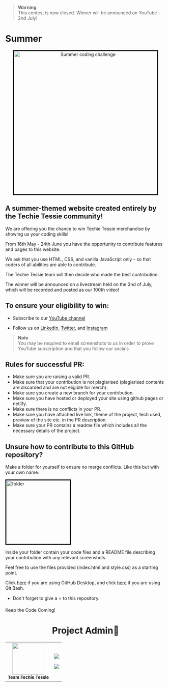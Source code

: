 > **Warning**
> \
> This contest is now closed. Winner will be announced on YouTube - 2nd July!

# Summer
<p align="center">
<img width="450px" style="border-style:solid" src="https://user-images.githubusercontent.com/72180173/168555816-79ec2e0c-e09e-426e-a824-f102133efef1.png" alt="Summer coding challenge" />
 </p>

## A summer-themed website created entirely by the Techie Tessie community!

We are offering you the chance to win Techie Tessie merchandise by showing us your coding skills!

From 16th May - 24th June you have the opportunity to contribute features and pages to this website.

We ask that you use HTML, CSS, and vanilla JavaScript only - so that coders of all abilities are able to contribute.

The Techie Tessie team will then decide who made the best contribution.

The winner will be announced on a livestream held on the 2nd of July, which will be recorded and posted as our 100th video!

## To ensure your eligibility to win:

* Subscribe to our [YouTube channel](https://www.youtube.com/c/TechieTessie)

* Follow us on [LinkedIn](https://www.linkedin.com/company/techie-tessie), [Twitter](https://twitter.com/techie_tessie), and [Instagram](https://www.instagram.com/techie_tessie/)

> **Note**
> \
> You may be required to email screenshots to us in order to prove YouTube subscription and that you follow our socials

## Rules for successful PR:

* Make sure you are raising a valid PR.
* Make sure that your contribution is not plagiarised (plagiarised contents are discarded and are not eligible for merch).
* Make sure you create a new branch for your contribution. 
* Make sure you have hosted or deployed your site using github pages or netlify. 
* Make sure there is no conflicts in your PR.
* Make sure you have attached live link, theme of the project, tech used, preview of the site etc. in the PR description.
* Make sure your PR contains a readme file which includes all the necessary details of the project.

## Unsure how to contribute to this GitHub repository?

Make a folder for yourself to ensure no merge conflicts. Like this but with your own name:

<img width="200px" style="border-style:solid" src="https://github.com/Tess314/Formulae/blob/main/folder.PNG" alt="folder" />

Inside your folder contain your code files and a README file describing your contribution with any relevant screenshots.

Feel free to use the files provided (index.html and style.css) as a starting point.

Click [here](https://www.youtube.com/watch?v=8PhlKST2x1s) if you are using GitHub Desktop, and click [here](https://www.youtube.com/watch?v=y0syiLiYjqU) if you are using Git Bash.

* Don't forget to give a ⭐ to this repository.

Keep the Code Coming!



<h1 align=center> Project Admin💜 </h1>
<p align="center">

<table align="center">
    <tbody>
        <tr>
            <td align="center"><a href="https://github.com/Techie-Tessie"><img alt="" src="https://avatars.githubusercontent.com/Techie-Tessie" width="100px;"><br><sub><b> Team Techie Tessie </b></sub></a></td>
            <td align="right">
                <p><a href="https://twitter.com/techie_tessie"><img src="https://img.shields.io/badge/twitter-%231DA1F2.svg?&style=for-the-badge&logo=twitter&logoColor=white"></a></p>
                <p><a href="https://www.linkedin.com/company/techie-tessie"><img src="https://img.shields.io/badge/linkedin-%230077B5.svg?&style=for-the-badge&logo=linkedin&logoColor=white"></a></p>
            </td>
        </tr>
    </tbody>
</table>
